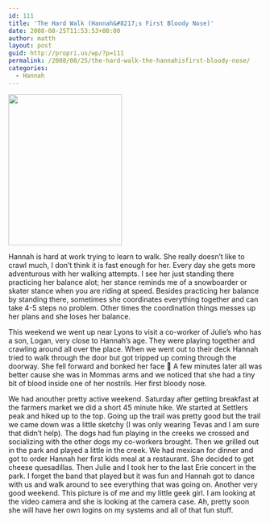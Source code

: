 ```yaml
---
id: 111
title: 'The Hard Walk (Hannah&#8217;s First Bloody Nose)'
date: 2008-08-25T11:53:53+00:00
author: matth
layout: post
guid: http://propri.us/wp/?p=111
permalink: /2008/08/25/the-hard-walk-the-hannahisfirst-bloody-nose/
categories:
  - Hannah
---
```

[<img class="alignnone size-full wp-image-364" src="http://hippeelee.com/blog/wp-content/uploads/2008/08/p-640-480-8874295e-bcf5-4e47-a025-2d602575e113.jpeg" alt="" width="225" height="300" />](http://hippeelee.com/blog/wp-content/uploads/2008/08/p-640-480-8874295e-bcf5-4e47-a025-2d602575e113.jpeg)

Hannah is hard at work trying to learn to walk. She really doesn&#8217;t like to crawl much, I don&#8217;t think it is fast enough for her. Every day she gets more adventurous with her walking attempts. I see her just standing there practicing her balance alot; her stance reminds me of a snowboarder or skater stance when you are riding at speed. Besides practicing her balance by standing there, sometimes she coordinates everything together and can take 4-5 steps no problem. Other times the coordination things messes up her plans and she loses her balance.

This weekend we went up near Lyons to visit a co-worker of Julie&#8217;s who has a son, Logan, very close to Hannah&#8217;s age. They were playing together and crawling around all over the place. When we went out to their deck Hannah tried to walk through the door but got tripped up coming through the doorway. She fell forward and bonked her face 🙁 A few minutes later all was better cause she was in Mommas arms and we noticed that she had a tiny bit of blood inside one of her nostrils. Her first bloody nose.

We had anouther pretty active weekend. Saturday after getting breakfast at<!--more--> the farmers market we did a short 45 minute hike. We started at Settlers peak and hiked up to the top. Going up the trail was pretty good but the trail we came down was a little sketchy (I was only wearing Tevas and I am sure that didn&#8217;t help). The dogs had fun playing in the creeks we crossed and socializing with the other dogs my co-workers brought. Then we grilled out in the park and played a little in the creek. We had mexican for dinner and got to order Hannah her first kids meal at a restaurant. She decided to get cheese quesadillas. Then Julie and I took her to the last Erie concert in the park. I forget the band that played but it was fun and Hannah got to dance with us and walk around to see everything that was going on. Another very good weekend. This picture is of me and my little geek girl. I am looking at the video camera and she is looking at the camera case. Ah, pretty soon she will have her own logins on my systems and all of that fun stuff.

<span style="color: #0000ee; text-decoration: underline;"><br /> </span>